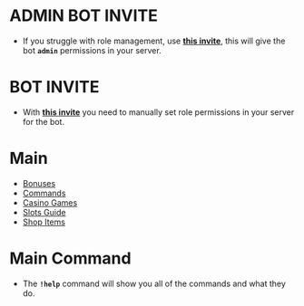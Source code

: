 # ADMIN BOT INVITE

 - If you struggle with role management, use **[this invite](https://discord.com/oauth2/authorize?client_id=1363835222247866460&permissions=8&integration_type=0&scope=bot)**, this will give the bot **`admin`** permissions in your server.
# BOT INVITE

 - With **[this invite](https://discord.com/oauth2/authorize?client_id=1363835222247866460&permissions=182272&integration_type=0&scope=bot)** you need to manually set role permissions in your server for the bot.

# Main
 - [Bonuses](https://github.com/ToastedNub/Casino-Bot-Info/blob/main/Bonuses.md)
 - [Commands](https://github.com/ToastedNub/Casino-Bot-Info/blob/main/Commands.md)
 - [Casino Games](https://github.com/ToastedNub/Casino-Bot-Info/blob/main/Games.md)
 - [Slots Guide](https://github.com/ToastedNub/Casino-Bot-Info/blob/main/Slots.md)
 - [Shop Items](https://github.com/ToastedNub/Casino-Bot-Info/blob/main/Shop.md)

# Main Command

 - The **`!help`** command will show you all of the commands and what they do.
